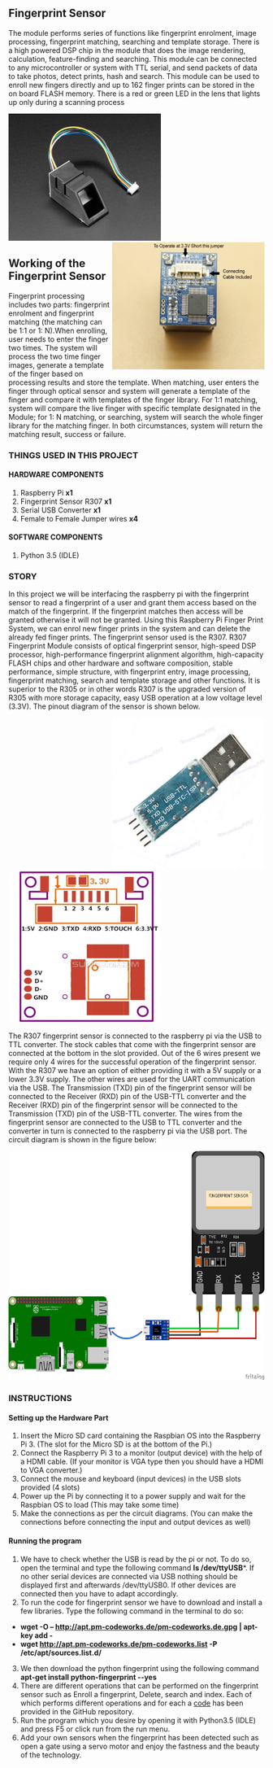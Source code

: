## Fingerprint Sensor
The module performs series of functions like fingerprint enrolment, image processing, fingerprint matching, searching and template storage. There is a high powered DSP chip in the module that does the image rendering, calculation, feature-finding and searching. This module can be connected to any microcontroller or system with TTL serial, and send packets of data to take photos, detect prints, hash and search. This module can be used to enroll new fingers directly and up to 162 finger prints can be stored in the on board FLASH memory. There is a red or green LED in the lens that lights up only during a scanning process

<img src="https://github.com/11RO05/handson-iot-raspberrypi/blob/master/New%20Sensors/Images/R307_2.jpg" height=250 width=300><img src="https://github.com/11RO05/handson-iot-raspberrypi/blob/master/New%20Sensors/Images/R307_1.jpg" height=250 width=300 align=right>

## Working of the Fingerprint Sensor
Fingerprint processing includes two parts: fingerprint enrolment and fingerprint matching (the matching can be 1:1 or 1: N).When enrolling, user needs to enter the finger two times. The system will process the two time finger images, generate a template of the finger based on processing results and store the template. When matching, user enters the finger through optical sensor and system will generate a template of the finger and compare it with templates of the finger library. For 1:1 matching, system will compare the live finger with specific template designated in the Module; for 1: N matching, or searching, system will search the whole finger library for the matching finger. In both circumstances, system will return the matching result, success or failure.

### THINGS USED IN THIS PROJECT	

#### HARDWARE COMPONENTS
1.	Raspberry Pi 	**x1**
2.	Fingerprint Sensor R307	**x1**
3.	Serial USB Converter		**x1**
4.	Female to Female Jumper wires	**x4**

#### SOFTWARE COMPONENTS
1.	Python 3.5 (IDLE)

### STORY
In this project we will be interfacing the raspberry pi with the fingerprint sensor to read a fingerprint of a user and grant them access based on the match of the fingerprint. If the fingerprint matches then access will be granted otherwise it will not be granted. Using this Raspberry Pi Finger Print System, we can enrol new finger prints in the system and can delete the already fed finger prints.
The fingerprint sensor used is the R307. R307 Fingerprint Module consists of optical fingerprint sensor, high-speed DSP processor, high-performance fingerprint alignment algorithm, high-capacity FLASH chips and other hardware and software composition, stable performance, simple structure, with fingerprint entry, image processing, fingerprint matching, search and template storage and other functions. It is superior to the R305 or in other words R307 is the upgraded version of R305 with more storage capacity, easy USB operation at a low voltage level (3.3V). The pinout diagram of the sensor is shown below. 

<img src="https://github.com/11RO05/handson-iot-raspberrypi/blob/master/New%20Sensors/Images/USB-TTL%20Converter%20(1).jpg" height=300 width=300 align=right><img src="https://github.com/11RO05/handson-iot-raspberrypi/blob/master/New%20Sensors/Images/R307%20Pinout.jpg" height=300 width=300>

The R307 fingerprint sensor is connected to the raspberry pi via the USB to TTL converter. The stock cables that come with the fingerprint sensor are connected at the bottom in the slot provided. Out of the 6 wires present we require only 4 wires for the successful operation of the fingerprint sensor. With the R307 we have an option of either providing it with a 5V supply or a lower 3.3V supply. The other wires are used for the UART communication via the USB. The Transmission (TXD) pin of the fingerprint sensor will be connected to the Receiver (RXD) pin of the USB-TTL converter and the Receiver (RXD) pin of the fingerprint sensor will be connected to the Transmission (TXD) pin of the USB-TTL converter. The wires from the fingerprint sensor are connected to the USB to TTL converter and the converter in turn is connected to the raspberry pi via the USB port. The circuit diagram is shown in the figure below:

<img src="https://github.com/11RO05/handson-iot-raspberrypi/blob/master/New%20Sensors/Circuit%20Diagram/Fingerprint%20Sensor.png" height=450 width=550>

### INSTRUCTIONS

#### Setting up the Hardware Part
1.	Insert the Micro SD card containing the Raspbian OS into the Raspberry Pi 3. (The slot for the Micro SD is at the bottom of the Pi.)
1.	Connect the Raspberry Pi 3 to a monitor (output device) with the help of a HDMI cable. (If your monitor is VGA type then you should have a HDMI to VGA converter.) 
2.	Connect the mouse and keyboard (input devices) in the USB slots provided (4 slots)
3.	Power up the Pi by connecting it to a power supply and wait for the Raspbian OS to load (This may take some time)
4.	Make the connections as per the circuit diagrams. (You can make the connections before connecting the input and output devices as well)

#### Running the program
1.	We have to check whether the USB is read by the pi or not. To do so, open the terminal and type the following command **ls /dev/ttyUSB***. If no other serial devices are connected via USB nothing should be displayed first and afterwards /dev/ttyUSB0. If other devices are connected then you have to adapt accordingly.
2.	To run the code for fingerprint sensor we have to download and install a few libraries. Type the following command in the terminal to do so: 
   * **wget -O – http://apt.pm-codeworks.de/pm-codeworks.de.gpg | apt-key add -**
   * **wget http://apt.pm-codeworks.de/pm-codeworks.list -P /etc/apt/sources.list.d/** 
3.	We then download the python fingerprint using the following command **apt-get install python-fingerprint --yes**
4.	There are different operations that can be performed on the fingerprint sensor such as Enroll a fingerprint, Delete, search and index. Each of which performs different operations and for each a [code](https://github.com/11RO05/handson-iot-raspberrypi/tree/master/New%20Sensors/src/Fingerprint%20Sensor) has been provided in the GitHub repository. 
5.	Run the program which you desire by opening it with Python3.5 (IDLE) and press F5 or click run from the run menu.
6.	Add your own sensors when the fingerprint has been detected such as open a gate using a servo motor and enjoy the fastness and the beauty of the technology.
